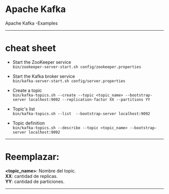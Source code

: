 # Apache Kafka 
Apache Kafka -Examples

---  

# cheat sheet

+ Start the ZooKeeper service  
```bin/zookeeper-server-start.sh config/zookeeper.properties```   

+ Start the Kafka broker service  
```bin/kafka-server-start.sh config/server.properties```  

+ Create a topic  
```bin/kafka-topics.sh --create --topic <topic_name> --bootstrap-server localhost:9092 --replication-factor XX --partitions YY```   

+ Topic's list  
```bin/kafka-topics.sh --list  --bootstrap-server localhost:9092```  

+ Topic definition  
```bin/kafka-topics.sh --describe --topic <topic_name> --bootstrap-server localhost:9092```   


--- 

# Reemplazar:  
**<topic_name>**: Nombre del topic.  
**XX**: cantidad de replicas.  
**YY**: cantidad de particiones.  

--- 
